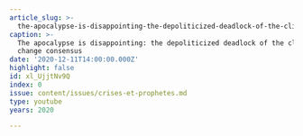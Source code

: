 ```yaml
---
article_slug: >-
  the-apocalypse-is-disappointing-the-depoliticized-deadlock-of-the-climate-change-consensus
caption: >-
  The apocalypse is disappointing: the depoliticized deadlock of the climate
  change consensus
date: '2020-12-11T14:00:00.000Z'
highlight: false
id: xl_UjjtNv9Q
index: 0
issue: content/issues/crises-et-prophetes.md
type: youtube
years: 2020

---
```

